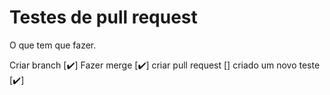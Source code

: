 # Testes de pull request
O que tem que fazer.

Criar branch            [✔️]
Fazer merge             [✔️]
criar pull request      []
criado um novo teste    [✔️]
